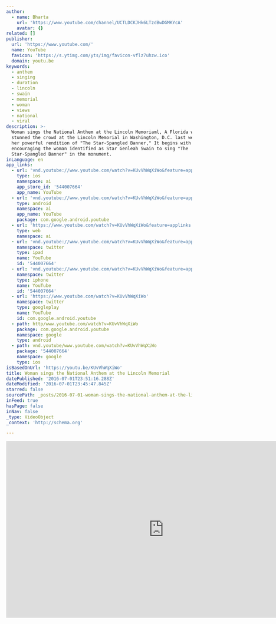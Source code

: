 ```yaml
---
author:
  - name: Bharta
    url: 'https://www.youtube.com/channel/UCTLDCKJHk6LTzdBwDGMKYcA'
    avatar: {}
related: []
publisher:
  url: 'https://www.youtube.com/'
  name: YouTube
  favicon: 'https://s.ytimg.com/yts/img/favicon-vflz7uhzw.ico'
  domain: youtu.be
keywords:
  - anthem
  - singing
  - duration
  - lincoln
  - swain
  - memorial
  - woman
  - views
  - national
  - viral
description: >-
  Woman sings the National Anthem at the Lincoln Memoriaml, A Florida woman
  stunned the crowd at the Lincoln Memorial in Washington, D.C. last week with
  her powerful rendition of "The Star-Spangled Banner," It begins with a man
  encouraging the woman identified as Star Genleah Swain to sing "The
  Star-Spangled Banner" in the monument.
inLanguage: en
app_links:
  - url: 'vnd.youtube://www.youtube.com/watch?v=KUvVhWqXiWo&feature=applinks'
    type: ios
    namespace: ai
    app_store_id: '544007664'
    app_name: YouTube
  - url: 'vnd.youtube://www.youtube.com/watch?v=KUvVhWqXiWo&feature=applinks'
    type: android
    namespace: ai
    app_name: YouTube
    package: com.google.android.youtube
  - url: 'https://www.youtube.com/watch?v=KUvVhWqXiWo&feature=applinks'
    type: web
    namespace: ai
  - url: 'vnd.youtube://www.youtube.com/watch?v=KUvVhWqXiWo&feature=applinks'
    namespace: twitter
    type: ipad
    name: YouTube
    id: '544007664'
  - url: 'vnd.youtube://www.youtube.com/watch?v=KUvVhWqXiWo&feature=applinks'
    namespace: twitter
    type: iphone
    name: YouTube
    id: '544007664'
  - url: 'https://www.youtube.com/watch?v=KUvVhWqXiWo'
    namespace: twitter
    type: googleplay
    name: YouTube
    id: com.google.android.youtube
  - path: http/www.youtube.com/watch?v=KUvVhWqXiWo
    package: com.google.android.youtube
    namespace: google
    type: android
  - path: vnd.youtube/www.youtube.com/watch?v=KUvVhWqXiWo
    package: '544007664'
    namespace: google
    type: ios
isBasedOnUrl: 'https://youtu.be/KUvVhWqXiWo'
title: Woman sings the National Anthem at the Lincoln Memorial
datePublished: '2016-07-01T23:51:16.288Z'
dateModified: '2016-07-01T23:45:47.845Z'
starred: false
sourcePath: _posts/2016-07-01-woman-sings-the-national-anthem-at-the-lincoln-memorial.md
inFeed: true
hasPage: false
inNav: false
_type: VideoObject
_context: 'http://schema.org'

---
```

<iframe src="https://cdn.embedly.com/widgets/media.html?src=https%3A%2F%2Fwww.youtube.com%2Fembed%2FKUvVhWqXiWo%3Ffeature%3Doembed&amp;url=http%3A%2F%2Fwww.youtube.com%2Fwatch%3Fv%3DKUvVhWqXiWo&amp;image=https%3A%2F%2Fi.ytimg.com%2Fvi%2FKUvVhWqXiWo%2Fhqdefault.jpg&amp;key=b7d04c9b404c499eba89ee7072e1c4f7&amp;type=text%2Fhtml&amp;schema=youtube" width="854" height="480" scrolling="no" frameborder="0" allowfullscreen="" style=""></iframe>